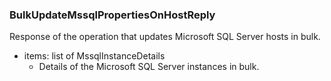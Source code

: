 ### BulkUpdateMssqlPropertiesOnHostReply
Response of the operation that updates Microsoft SQL Server hosts in bulk.

- items: list of MssqlInstanceDetails
  - Details of the Microsoft SQL Server instances in bulk.
